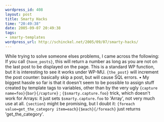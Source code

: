 ```yaml
--- 
wordpress_id: 408
layout: post
title: Smarty Hacks
time: "20:49:38"
date: 2005-09-07 20:49:38
tags: 
- smarty-templates
wordpress_url: http://schinckel.net/2005/09/07/smarty-hacks/
---
```

While trying to solve someone elses problems, I came across the following: If you call `{have_posts}`, this will return a number as long as you are not on the last post to be displayed on the page. This is a standard WP function, but it is interesting to see it works under WP-MU. `{the_post}` will increment the post counter: basically skip a post, but will cause SQL errors. • My biggest hassle so far is that it doesn't seem to be possible to assign stuff created by template tags to variables, other than by the very ugly `{capture name=foo}{bar}{/capture}` ; `{$smarty.capture.foo}` trick, which doesn't work for Arrays: it just sets `$smarty.capture.foo` to 'Array', not very much use at all. `{section}` might be promising, but I doubt it: `{foreach value=get_the_category item=each}{$each}{/foreach}` just returns 'get_the_category'. 
